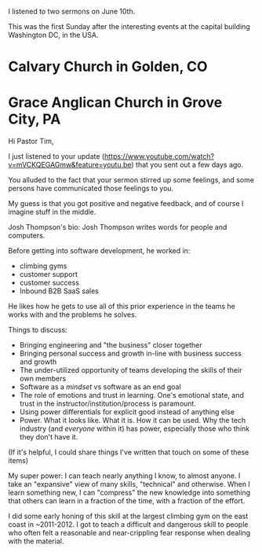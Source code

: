 I listened to two sermons on June 10th. 

This was the first Sunday after the interesting events at the capital building Washington DC, in the USA. 

# Calvary Church in Golden, CO

# Grace Anglican Church in Grove City, PA

Hi Pastor Tim,

I just listened to your update (https://www.youtube.com/watch?v=mVCKQEGAGmw&feature=youtu.be) that you sent out a few days ago.

You alluded to the fact that your sermon stirred up some feelings, and some persons have communicated those feelings to you.

My guess is that you got positive and negative feedback, and of course I imagine stuff in the middle.

Josh Thompson's bio:
Josh Thompson writes words for people and computers. 

Before getting into software development, he worked in:

- climbing gyms
- customer support
- customer success
- Inbound B2B SaaS sales 

He likes how he gets to use all of this prior experience in the teams he works with and the problems he solves.

Things to discuss:
- Bringing engineering and "the business" closer together
- Bringing personal success and growth in-line with business success and growth
- The under-utilized opportunity of teams developing the skills of their own members
- Software as a _mindset_ vs software as an end goal
- The role of emotions and trust in learning. One's emotional state, and trust in the instructor/institution/process is paramount. 
- Using power differentials for explicit good  instead of anything else
- Power. What it looks like. What it is. How it can be used. Why the tech industry (and _everyone_ within it) has power, especially those who think they don't have it. 

(If it's helpful, I could share things I've written that touch on some of these items)

My super power: I can teach nearly anything I know, to almost anyone. I take an "expansive" view of many skills, "technical" and otherwise. When I learn something new, I can "compress" the new knowledge into something that others can learn in a fraction of the time, with a fraction of the effort.

I did some early honing of this skill at the largest climbing gym on the east coast in ~2011-2012. I got to teach a difficult and dangerous skill to people who often felt a reasonable and near-crippling fear response when dealing with the material. 







